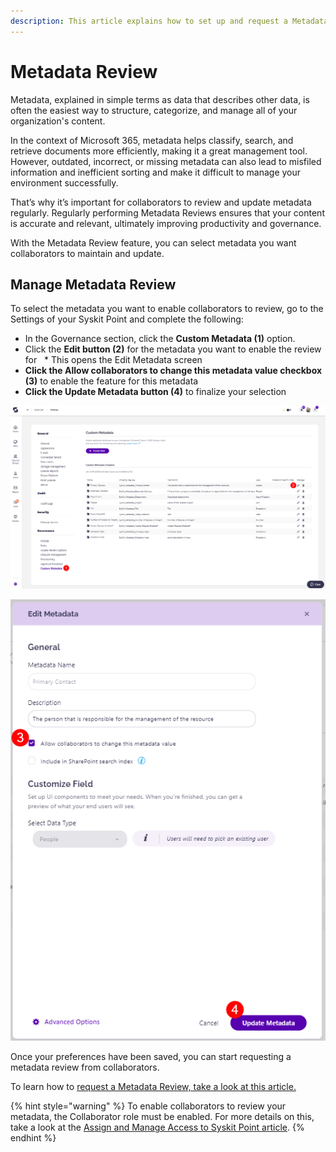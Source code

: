 ```yaml
---
description: This article explains how to set up and request a Metadata Review from collaborators. 
---
```


# Metadata Review 

Metadata, explained in simple terms as data that describes other data, is often the easiest way to structure, categorize, and manage all of your organization's content. 

In the context of Microsoft 365, metadata helps classify, search, and retrieve documents more efficiently, making it a great management tool. However, outdated, incorrect, or missing metadata can also lead to misfiled information and inefficient sorting and make it difficult to manage your environment successfully. 

That’s why it’s important for collaborators to review and update metadata regularly. Regularly performing Metadata Reviews ensures that your content is accurate and relevant, ultimately improving productivity and governance.

With the Metadata Review feature, you can select metadata you want collaborators to maintain and update. 

## Manage Metadata Review

To select the metadata you want to enable collaborators to review, go to the Settings of your Syskit Point and complete the following:

* In the Governance section, click the **Custom Metadata (1)** option. 
* Click the **Edit button (2)** for the metadata you want to enable the review for
  * This opens the Edit Metadata screen
* **Click the Allow collaborators to change this metadata value checkbox (3)** to enable the feature for this metadata
* **Click the Update Metadata button (4)** to finalize your selection 

![Manage Metadata Review](../../.gitbook/assets/manage-metadata-review-custom.png)

![Manage Metadata Review - Edit Metadata](../../.gitbook/assets/manage-metadata-review-edit.png)

Once your preferences have been saved, you can start requesting a metadata review from collaborators.

To learn how to [request a Metadata Review, take a look at this article.](../metadata-review/request-metadata-review.md)


{% hint style="warning" %}
To enable collaborators to review your metadata, the Collaborator role must be enabled. For more details on this, take a look at the [Assign and Manage Access to Syskit Point article](../../configuration/enable-role-based-access.md#syskit-point-collaborators-1).
{% endhint %}
